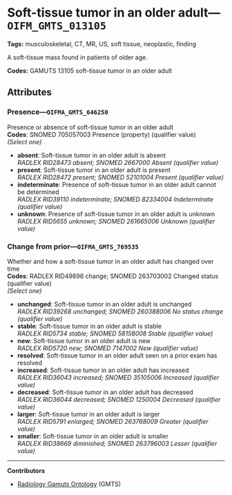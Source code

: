 # Soft-tissue tumor in an older adult—`OIFM_GMTS_013105`

**Tags:** musculoskeletal, CT, MR, US, soft tissue, neoplastic, finding

A soft-tissue mass found in patients of older age.

**Codes:** GAMUTS 13105 soft-tissue tumor in an older adult

## Attributes

### Presence—`OIFMA_GMTS_646250`

Presence or absence of soft-tissue tumor in an older adult  
**Codes**: SNOMED 705057003 Presence (property) (qualifier value)  
*(Select one)*

- **absent**: Soft-tissue tumor in an older adult is absent  
_RADLEX RID28473 absent; SNOMED 2667000 Absent (qualifier value)_
- **present**: Soft-tissue tumor in an older adult is present  
_RADLEX RID28472 present; SNOMED 52101004 Present (qualifier value)_
- **indeterminate**: Presence of soft-tissue tumor in an older adult cannot be determined  
_RADLEX RID39110 indeterminate; SNOMED 82334004 Indeterminate (qualifier value)_
- **unknown**: Presence of soft-tissue tumor in an older adult is unknown  
_RADLEX RID5655 unknown; SNOMED 261665006 Unknown (qualifier value)_

### Change from prior—`OIFMA_GMTS_769535`

Whether and how a soft-tissue tumor in an older adult has changed over time  
**Codes**: RADLEX RID49896 change; SNOMED 263703002 Changed status (qualifier value)  
*(Select one)*

- **unchanged**: Soft-tissue tumor in an older adult is unchanged  
_RADLEX RID39268 unchanged; SNOMED 260388006 No status change (qualifier value)_
- **stable**: Soft-tissue tumor in an older adult is stable  
_RADLEX RID5734 stable; SNOMED 58158008 Stable (qualifier value)_
- **new**: Soft-tissue tumor in an older adult is new  
_RADLEX RID5720 new; SNOMED 7147002 New (qualifier value)_
- **resolved**: Soft-tissue tumor in an older adult seen on a prior exam has resolved  
- **increased**: Soft-tissue tumor in an older adult has increased  
_RADLEX RID36043 increased; SNOMED 35105006 Increased (qualifier value)_
- **decreased**: Soft-tissue tumor in an older adult has decreased  
_RADLEX RID36044 decreased; SNOMED 1250004 Decreased (qualifier value)_
- **larger**: Soft-tissue tumor in an older adult is larger  
_RADLEX RID5791 enlarged; SNOMED 263768009 Greater (qualifier value)_
- **smaller**: Soft-tissue tumor in an older adult is smaller  
_RADLEX RID38669 diminished; SNOMED 263796003 Lesser (qualifier value)_

---

**Contributors**

- [Radiology Gamuts Ontology](https://gamuts.net/) (GMTS)